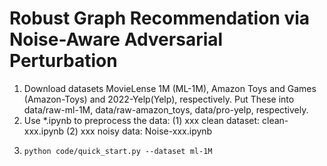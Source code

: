 # Robust Graph Recommendation via Noise-Aware Adversarial Perturbation

1. Download datasets MovieLense 1M (ML-1M), Amazon Toys and Games (Amazon-Toys) and 2022-Yelp(Yelp), respectively. Put These into data/raw-ml-1M, data/raw-amazon_toys, data/pro-yelp, respectively.
2. Use *.ipynb to preprocess the data: (1) xxx clean dataset: clean-xxx.ipynb (2) xxx noisy data: Noise-xxx.ipynb
3. ```
   python code/quick_start.py --dataset ml-1M
   ```
